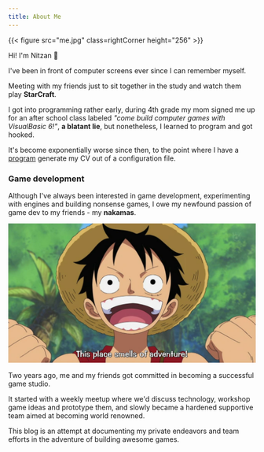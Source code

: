 ```yaml
---
title: About Me
---
```


{{< figure src="me.jpg" class=rightCorner height="256" >}}

Hi! I'm Nitzan :wave:

I've been in front of computer screens ever since I can remember myself.

Meeting with my friends just to sit together in the study and watch them play
**StarCraft**.

I got into programming rather early, during 4th grade my mom signed me up for an
after school class labeled *"come build computer games with VisualBasic 6!"*, **a
blatant lie**, but nonetheless, I learned to program and got hooked.

It's become exponentially worse since then, to the point where I have a
[program](https://github.com/mastern2k3/html-resume) generate my CV out of a
configuration file.

### Game development

Although I've always been interested in game development, experimenting with
engines and building nonsense games, I owe my newfound passion of game dev to my
friends - my **nakamas**.

![An adventure](luffy_adventure.jpg)

Two years ago, me and my friends got committed in becoming a successful game
studio.

It started with a weekly meetup where we'd discuss technology, workshop game
ideas and prototype them, and slowly became a hardened supportive team aimed at
becoming world renowned.

This blog is an attempt at documenting my private endeavors and team efforts in
the adventure of building awesome games.
